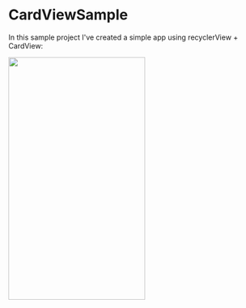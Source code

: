 # CardViewSample

In this sample project I've created a simple app using recyclerView + CardView:


<a href="url"><img src="/app/src/main/res/drawable/nav_01.gif" align="left" height="480" width="270" ></a>
